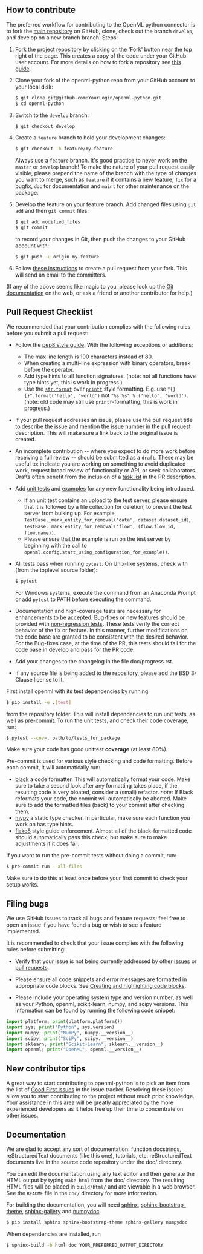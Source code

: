 How to contribute
-----------------

The preferred workflow for contributing to the OpenML python connector is to
fork the [main repository](https://github.com/openml/openml-python) on
GitHub, clone, check out the branch `develop`, and develop on a new branch
branch. Steps:

1. Fork the [project repository](https://github.com/openml/openml-python)
   by clicking on the 'Fork' button near the top right of the page. This creates
   a copy of the code under your GitHub user account. For more details on
   how to fork a repository see [this guide](https://help.github.com/articles/fork-a-repo/).

2. Clone your fork of the openml-python repo from your GitHub account to your
local disk:

   ```bash
   $ git clone git@github.com:YourLogin/openml-python.git
   $ cd openml-python
   ```

3. Switch to the ``develop`` branch:

   ```bash
   $ git checkout develop
   ```

3. Create a ``feature`` branch to hold your development changes:

   ```bash
   $ git checkout -b feature/my-feature
   ```

   Always use a ``feature`` branch. It's good practice to never work on the ``master`` or ``develop`` branch! 
   To make the nature of your pull request easily visible, please prepend the name of the branch with the type of changes you want to merge, such as ``feature`` if it contains a new feature, ``fix`` for a bugfix, ``doc`` for documentation and ``maint`` for other maintenance on the package.

4. Develop the feature on your feature branch. Add changed files using ``git add`` and then ``git commit`` files:

   ```bash
   $ git add modified_files
   $ git commit
   ```

   to record your changes in Git, then push the changes to your GitHub account with:

   ```bash
   $ git push -u origin my-feature
   ```

5. Follow [these instructions](https://help.github.com/articles/creating-a-pull-request-from-a-fork)
to create a pull request from your fork. This will send an email to the committers.

(If any of the above seems like magic to you, please look up the
[Git documentation](https://git-scm.com/documentation) on the web, or ask a friend or another contributor for help.)

Pull Request Checklist
----------------------

We recommended that your contribution complies with the
following rules before you submit a pull request:

-  Follow the
   [pep8 style guide](https://www.python.org/dev/peps/pep-0008/).
   With the following exceptions or additions:
    - The max line length is 100 characters instead of 80.
    - When creating a multi-line expression with binary operators, break before the operator.
    - Add type hints to all function signatures.
    (note: not all functions have type hints yet, this is work in progress.)
    - Use the [`str.format`](https://docs.python.org/3/library/stdtypes.html#str.format) over [`printf`](https://docs.python.org/3/library/stdtypes.html#printf-style-string-formatting) style formatting.
     E.g. use `"{} {}".format('hello', 'world')` not `"%s %s" % ('hello', 'world')`.
     (note: old code may still use `printf`-formatting, this is work in progress.)

-  If your pull request addresses an issue, please use the pull request title
   to describe the issue and mention the issue number in the pull request description. This will make sure a link back to the original issue is
   created.

-  An incomplete contribution -- where you expect to do more work before
   receiving a full review -- should be submitted as a `draft`. These may be useful
   to: indicate you are working on something to avoid duplicated work,
   request broad review of functionality or API, or seek collaborators.
   Drafts often benefit from the inclusion of a
   [task list](https://github.com/blog/1375-task-lists-in-gfm-issues-pulls-comments)
   in the PR description.
   
- Add [unit tests](https://github.com/openml/openml-python/tree/develop/tests) and [examples](https://github.com/openml/openml-python/tree/develop/examples) for any new functionality being introduced. 
    - If an unit test contains an upload to the test server, please ensure that it is followed by a file collection for deletion, to prevent the test server from bulking up. For example, `TestBase._mark_entity_for_removal('data', dataset.dataset_id)`, `TestBase._mark_entity_for_removal('flow', (flow.flow_id, flow.name))`.
    - Please ensure that the example is run on the test server by beginning with the call to `openml.config.start_using_configuration_for_example()`.      

-  All tests pass when running `pytest`. On
   Unix-like systems, check with (from the toplevel source folder):

      ```bash
      $ pytest
      ```
   
   For Windows systems, execute the command from an Anaconda Prompt or add `pytest` to PATH before executing the command.

-  Documentation and high-coverage tests are necessary for enhancements to be
   accepted. Bug-fixes or new features should be provided with
   [non-regression tests](https://en.wikipedia.org/wiki/Non-regression_testing).
   These tests verify the correct behavior of the fix or feature. In this
   manner, further modifications on the code base are granted to be consistent
   with the desired behavior.
   For the Bug-fixes case, at the time of the PR, this tests should fail for
   the code base in develop and pass for the PR code.

 - Add your changes to the changelog in the file doc/progress.rst.

 - If any source file is being added to the repository, please add the BSD 3-Clause license to it.


First install openml with its test dependencies by running
  ```bash
  $ pip install -e .[test]
  ```
from the repository folder.
This will install dependencies to run unit tests, as well as [pre-commit](https://pre-commit.com/).
To run the unit tests, and check their code coverage, run:
  ```bash
  $ pytest --cov=. path/to/tests_for_package
  ```
Make sure your code has good unittest **coverage** (at least 80%).

Pre-commit is used for various style checking and code formatting.
Before each commit, it will automatically run:
 - [black](https://black.readthedocs.io/en/stable/) a code formatter.
   This will automatically format your code.
   Make sure to take a second look after any formatting takes place,
   if the resulting code is very bloated, consider a (small) refactor.
   *note*: If Black reformats your code, the commit will automatically be aborted.
   Make sure to add the formatted files (back) to your commit after checking them.
 - [mypy](https://mypy.readthedocs.io/en/stable/) a static type checker.
   In particular, make sure each function you work on has type hints.
 - [flake8](https://flake8.pycqa.org/en/latest/index.html) style guide enforcement.
   Almost all of the black-formatted code should automatically pass this check,
   but make sure to make adjustments if it does fail.
    
If you want to run the pre-commit tests without doing a commit, run:
  ```bash
  $ pre-commit run --all-files
  ```
Make sure to do this at least once before your first commit to check your setup works.

Filing bugs
-----------
We use GitHub issues to track all bugs and feature requests; feel free to
open an issue if you have found a bug or wish to see a feature implemented.

It is recommended to check that your issue complies with the
following rules before submitting:

-  Verify that your issue is not being currently addressed by other
   [issues](https://github.com/openml/openml-python/issues)
   or [pull requests](https://github.com/openml/openml-python/pulls).

-  Please ensure all code snippets and error messages are formatted in
   appropriate code blocks.
   See [Creating and highlighting code blocks](https://help.github.com/articles/creating-and-highlighting-code-blocks).

-  Please include your operating system type and version number, as well
   as your Python, openml, scikit-learn, numpy, and scipy versions. This information
   can be found by running the following code snippet:

  ```python
  import platform; print(platform.platform())
  import sys; print("Python", sys.version)
  import numpy; print("NumPy", numpy.__version__)
  import scipy; print("SciPy", scipy.__version__)
  import sklearn; print("Scikit-Learn", sklearn.__version__)
  import openml; print("OpenML", openml.__version__)
  ```

New contributor tips
--------------------

A great way to start contributing to openml-python is to pick an item
from the list of [Good First Issues](https://github.com/openml/openml-python/labels/Good%20first%20issue)
in the issue tracker. Resolving these issues allow you to start
contributing to the project without much prior knowledge. Your
assistance in this area will be greatly appreciated by the more
experienced developers as it helps free up their time to concentrate on
other issues.

Documentation
-------------

We are glad to accept any sort of documentation: function docstrings,
reStructuredText documents (like this one), tutorials, etc.
reStructuredText documents live in the source code repository under the
doc/ directory.

You can edit the documentation using any text editor and then generate
the HTML output by typing ``make html`` from the doc/ directory.
The resulting HTML files will be placed in ``build/html/`` and are viewable in
a web browser. See the ``README`` file in the ``doc/`` directory for more
information.

For building the documentation, you will need
[sphinx](http://sphinx.pocoo.org/),
[sphinx-bootstrap-theme](https://ryan-roemer.github.io/sphinx-bootstrap-theme/),
[sphinx-gallery](https://sphinx-gallery.github.io/)
and
[numpydoc](https://numpydoc.readthedocs.io/en/latest/).
```bash
$ pip install sphinx sphinx-bootstrap-theme sphinx-gallery numpydoc
```
When dependencies are installed, run
```bash
$ sphinx-build -b html doc YOUR_PREFERRED_OUTPUT_DIRECTORY
```

